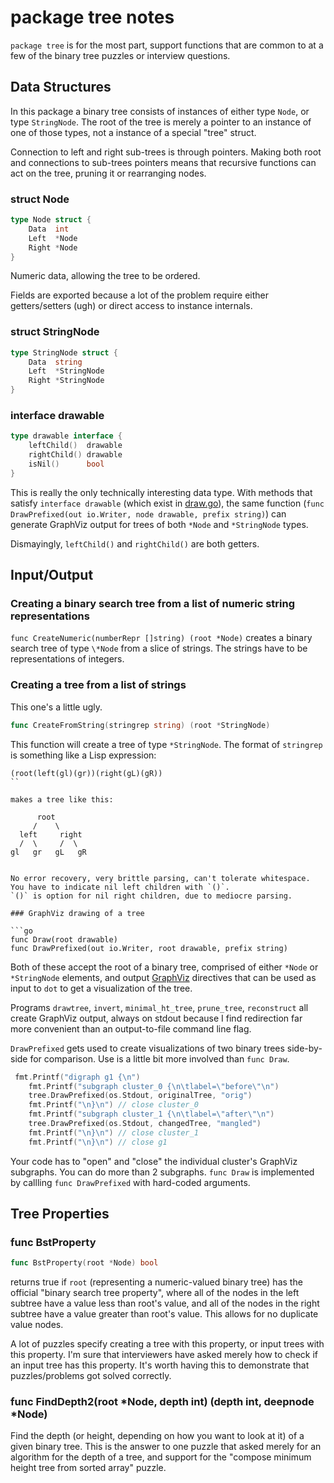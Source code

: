 # package tree notes

`package tree` is for the most part,
support functions that are common to at a few of the binary tree puzzles
or interview questions.

## Data Structures

In this package a binary tree consists of instances of
either type `Node`, or type `StringNode`.
The root of the tree is merely a pointer to an instance of one of those types,
not a instance of a special "tree" struct.

Connection to left and right sub-trees is through pointers.
Making both root and connections to sub-trees pointers means
that recursive functions can act on the tree,
pruning it or rearranging nodes.

### struct Node

```go
type Node struct {
    Data  int
    Left  *Node
    Right *Node
}
```

Numeric data, allowing the tree to be ordered.

Fields are exported because a lot of the problem require
either getters/setters (ugh) or direct access to instance internals.

### struct StringNode

```go
type StringNode struct {
    Data  string
    Left  *StringNode 
    Right *StringNode
}
```

### interface drawable

```go
type drawable interface {
    leftChild()  drawable
    rightChild() drawable
    isNil()      bool
}
```

This is really the only technically interesting data type.
With methods that satisfy `interface drawable` (which exist in [draw.go](draw.go)),
the same function (`func DrawPrefixed(out io.Writer, node drawable, prefix string)`)
can generate GraphViz output for trees of both `*Node` and `*StringNode`
types.

Dismayingly, `leftChild()` and `rightChild()` are both getters.

## Input/Output

### Creating a binary search tree from a list of numeric string representations

`func CreateNumeric(numberRepr []string) (root *Node)` creates a
binary search tree of type `\*Node` from a slice of strings.
The strings have to be representations of integers.

### Creating a tree from a list of strings

This one's a little ugly.

```go
func CreateFromString(stringrep string) (root *StringNode)
```

This function will create a tree of type `*StringNode`.
The format of `stringrep` is something like a Lisp expression:

```
(root(left(gl)(gr))(right(gL)(gR))
``

makes a tree like this:

```
          root
         /    \
      left     right
      /  \     /  \
    gl   gr   gL   gR
```

No error recovery, very brittle parsing, can't tolerate whitespace.
You have to indicate nil left children with `()`.
`()` is option for nil right children, due to mediocre parsing.

### GraphViz drawing of a tree

```go
func Draw(root drawable)
func DrawPrefixed(out io.Writer, root drawable, prefix string)
```

Both of these accept the root of a binary tree,
comprised of either `*Node` or `*StringNode` elements,
and output [GraphViz](https://graphviz.org) directives
that can be used as input to `dot` to get a visualization
of the tree.

Programs `drawtree`, `invert`, `minimal_ht_tree`, `prune_tree`,
`reconstruct` all create GraphViz output,
always on stdout because I find redirection far more convenient
than an output-to-file command line flag.

`DrawPrefixed` gets used to create visualizations of two binary
trees side-by-side for comparison.
Use is a little bit more involved than `func Draw`.

```go
 fmt.Printf("digraph g1 {\n")
    fmt.Printf("subgraph cluster_0 {\n\tlabel=\"before\"\n")
    tree.DrawPrefixed(os.Stdout, originalTree, "orig")
    fmt.Printf("\n}\n") // close cluster_0
    fmt.Printf("subgraph cluster_1 {\n\tlabel=\"after\"\n")
    tree.DrawPrefixed(os.Stdout, changedTree, "mangled")
    fmt.Printf("\n}\n") // close cluster_1
    fmt.Printf("\n}\n") // close g1
```

Your code has to "open" and "close" the individual cluster's
GraphViz subgraphs.
You can do more than 2 subgraphs.
`func Draw` is implemented by callling `func DrawPrefixed`
with hard-coded arguments.

## Tree Properties

### func BstProperty

```go
func BstProperty(root *Node) bool
```

returns true if `root` (representing a numeric-valued binary tree)
has the official "binary search tree property",
where all of the nodes in the left subtree have a value less than root's value,
and all of the nodes in the right subtree have a value greater than root's value.
This allows for no duplicate value nodes.

A lot of puzzles specify creating a tree with this property,
or input trees with this property.
I'm sure that interviewers have asked merely how to check
if an input tree has this property.
It's worth having this to demonstrate that puzzles/problems
got solved correctly.

### func FindDepth2(root \*Node, depth int) (depth int, deepnode *Node)

Find the depth (or height, depending on how you want to look at it)
of a given binary tree.
This is the answer to one puzzle that asked merely for
an algorithm for the depth of a tree,
and support for the "compose minimum height tree from sorted array"
puzzle.

